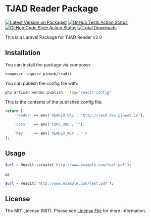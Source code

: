# TJAD Reader Package

[![Latest Version on Packagist](https://img.shields.io/packagist/v/pinweb/readit.svg?style=flat-square)](https://packagist.org/packages/pinweb/readit)
[![GitHub Tests Action Status](https://img.shields.io/github/actions/workflow/status/pinweb/readit/run-tests.yml?branch=main&label=tests&style=flat-square)](https://github.com/pinweb/readit/actions?query=workflow%3Arun-tests+branch%3Amain)
[![GitHub Code Style Action Status](https://img.shields.io/github/actions/workflow/status/pinweb/readit/fix-php-code-style-issues.yml?branch=main&label=code%20style&style=flat-square)](https://github.com/pinweb/readit/actions?query=workflow%3A"Fix+PHP+code+style+issues"+branch%3Amain)
[![Total Downloads](https://img.shields.io/packagist/dt/pinweb/readit.svg?style=flat-square)](https://packagist.org/packages/pinweb/readit)

This is a Laravel Package for TJAD Reader v2.0

## Installation

You can install the package via composer:

```bash
composer require pinweb/readit
```

You can publish the config file with:

```bash
php artisan vendor:publish --tag="readit-config"
```

This is the contents of the published config file:

```php
return [
    'reader' => env('READER_URL', 'http://read.dev.pinweb.io'),

    'cors'   => env('CORS_URL', ''),

    'key'    => env('READER_KEY', '')
];
```

## Usage

```php
$url = Readit::create('http://www.example.com/test.pdf');
```

or

```php
$url = readit('http://www.example.com/test.pdf');
```

## License

The MIT License (MIT). Please see [License File](LICENSE.md) for more information.

